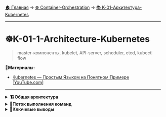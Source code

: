[🏠 Главная](../../README.md) → [☸️ Container-Orchestration](../../README.md#-container-orchestration) → [📚 K-01-Архитектура-Kubernetes](../../README.md#-k-01-архитектура-kubernetes)

---

# ☸️K-01-1-Architecture-Kubernetes
>master-компоненты, kubelet, API-server, scheduler, etcd, kubectl flow

📗**Материалы:**
- [Kubernetes — Простым Языком на Понятном Примере [YouTube.com]](https://www.youtube.com/watch?v=TwyhnBDOHPw)

---

<details>
<summary><b>🏗️Общая архитектура</b></summary>

---

Архитектура Kubernetes проще, чем кажется - вы **не взаимодействуете напрямую с нодами**. Вся работа осуществляется через:

- **Dashboard** - веб-панель управления
- **API** - программный интерфейс  
- **kubectl** - инструмент командной строки

<img src="img/k8s_cluster_scheme.png" alt="k8s_cluster_scheme" width="700">

---

## 🎯Control Plane (Master Node) - управляющие узлы

Запускают компоненты управления:

- **kube-apiserver** - API-сервер (единая точка входа)
- **kube-scheduler** - планировщик (распределение Pod'ов по нодам)
- **kube-controller-manager** - менеджер контроллеров (управление состоянием)
- **etcd** - база данных кластера (хранение состояния)

## 🎯Worker Node - рабочие узлы

Запускают приложения:

- **kubelet** - агент Kubernetes на ноде
- **kube-proxy** - сетевой прокси
- **Container Runtime** - Docker/containerd (запуск контейнеров)

---

</details>

<details>
<summary><b>🔄Поток выполнения команд</b></summary>

---

### Как работает kubectl

```bash
kubectl run nginx --image=nginx
```

1. **kubectl** отправляет запрос в **kube-apiserver**
2. **kube-apiserver** сохраняет информацию в **etcd**
3. **kube-scheduler** находит подходящую ноду
4. **kubelet** на ноде запускает контейнер
5. **kube-proxy** настраивает сеть

---

</details>

<details>
<summary><b>🎯Ключевые выводы</b></summary>

---

### Основные принципы

+++text
✅ Разделение ответственности между компонентами
✅ API-центричная архитектура
✅ Состояние хранится в etcd
✅ Планировщик распределяет нагрузку
✅ Контроллеры поддерживают желаемое состояние
---text

### Что изучаем дальше

+++text
📚 Следующая тема: Container Runtime
🎯 Практика: Понимание компонентов
🔧 Инструменты: Углубление в архитектуру
---text

---

</details>
